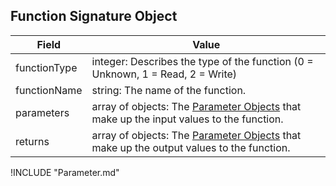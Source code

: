## Function Signature Object

| Field | Value |
|-------|-------|
| functionType | integer: Describes the type of the function (0 = Unknown, 1 = Read, 2 = Write) |
| functionName | string: The name of the function. |
| parameters | array of objects: The [Parameter Objects](#Parameter-Object) that make up the input values to the function. |
| returns | array of objects: The [Parameter Objects](#Parameter-Object) that make up the output values to the function. |

!INCLUDE "Parameter.md"
